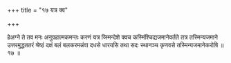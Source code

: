 +++
title = "१७ यत्र क्व"

+++

हेअग्ने ते तव मनः अनुग्रहात्मकमन्तः करणं यत्र य्स्मिन्देशे क्वच कस्मिंश्चिद्यजमानेवर्तते तत्र तस्मिन्यजमाने उत्तरमुद्धततरं श्रेष्ठं दक्षं बलं बलकरमन्नंवा दधसे धारयसि तथा सदः स्थानञ्च कृणवसे तस्मिन्यजमानेकरोषि ॥ १७ ॥